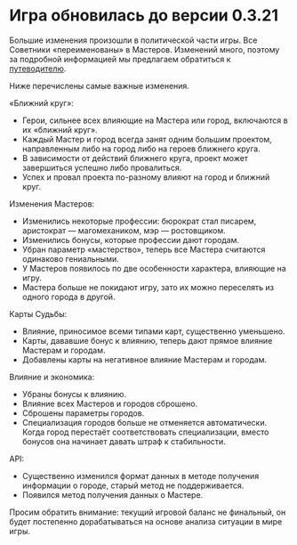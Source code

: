# Игра обновилась до версии 0.3.21

Большие изменения произошли в политической части игры. Все Советники «переименованы» в Мастеров. Изменений много, поэтому за подробной информацией мы предлагаем обратиться к [путеводителю](http://the-tale.org/guide/persons).

Ниже перечислены самые важные изменения.

«Ближний круг»:

- Герои, сильнее всех влияющие на Мастера или город, включаются в их «ближний круг».
- Каждый Мастер и город всегда занят одним большим проектом, направленным либо на город либо на героев ближнего круга.
- В зависимости от действий ближнего круга, проект может завершиться успешно либо провалиться.
- Успех и провал проекта по-разному влияют на город и ближний круг.

Изменения Мастеров:

- Изменились некоторые профессии: бюрократ стал писарем, аристократ — магомехаником, мэр — ростовщиком.
- Изменились бонусы, которые профессии дают городам.
- Убран параметр «мастерство», теперь все Мастера считаются одинаково гениальными.
- У Мастеров появилось по две особенности характера, влияющие на игру.
- Мастера больше не покидают игру, зато их можно переселять из одного города в другой.

Карты Судьбы:

- Влияние, приносимое всеми типами карт, существенно уменьшено.
- Карты, дававшие бонус к влиянию, теперь дают прямое влияние Мастерам и городам.
- Добавлены карты на негативное влияние Мастерам и городам.

Влияние и экономика:

- Убраны бонусы к влиянию.
- Влияние всех Мастеров и городов сброшено.
- Сброшены параметры городов.
- Специализация городов больше не отменяется автоматически. Когда город перестаёт соответствовать специализации, вместо бонусов она начинает давать штраф к стабильности.

API:

- Существенно изменился формат данных в методе получения информации о городе, старый метод не поддерживается.
- Появился метод получения данных о Мастере.

Просим обратить внимание: текущий игровой баланс не финальный, он будет постепенно дорабатываться на основе анализа ситуации в мире игры.